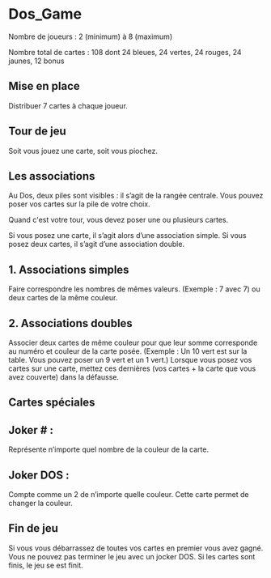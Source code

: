 # Dos_Game

Nombre de joueurs : 2 (minimum) à 8 (maximum)

Nombre total de cartes : 108 dont 24 bleues, 24 vertes, 24 rouges, 24 jaunes, 12 bonus

## Mise en place

Distribuer 7 cartes à chaque joueur.

## Tour de jeu

Soit vous jouez une carte, soit vous piochez.

## Les associations

Au Dos, deux piles sont visibles : il s’agit de la rangée centrale. Vous pouvez poser vos cartes sur la pile de votre choix. 

Quand c'est votre tour, vous devez poser une ou plusieurs cartes.

Si vous posez une carte, il s’agit alors d’une association simple.
Si vous posez deux cartes, il s’agit d’une association double.

## 1. Associations simples 
Faire correspondre les nombres de mêmes valeurs. (Exemple : 7 avec 7) ou deux cartes de la même couleur.

## 2. Associations doubles 
Associer deux cartes de même couleur pour que leur somme corresponde au numéro et couleur de la carte posée. (Exemple :  Un 10 vert est sur la table. Vous pouvez poser un 9 vert et un 1 vert.)
Lorsque vous posez vos cartes sur une carte, mettez ces dernières (vos cartes + la carte que vous avez couverte) dans la défausse.

## Cartes spéciales

## Joker # : 
Représente n’importe quel nombre de la couleur de la carte. 

## Joker DOS : 
Compte comme un 2 de n’importe quelle couleur. Cette carte permet de changer la couleur.

## Fin de jeu 
Si vous vous débarrassez de toutes vos cartes en premier vous avez gagné. Vous ne pouvez pas terminer le jeu avec un jocker DOS. Si les cartes sont finis, le jeu se est finit.
